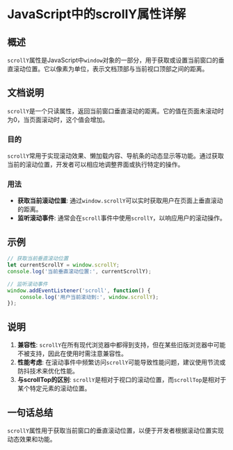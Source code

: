 <!--
Meta Description: # JavaScript中的scrollY属性详解 ## 概述 `scrollY`属性是JavaScript中`window`对象的一部分，用于获取或设置当前窗口的垂直滚动位置。它以像素为单位，表示文档顶部与当前视口顶部之间的距离。 ## 文档说明 `scrollY`是一个只读属性，返回当前窗口垂直...
Meta Keywords: scrolly, window, 监听滚动事件, scroll, currentscrolly
-->

# JavaScript中的scrollY属性详解

## 概述
`scrollY`属性是JavaScript中`window`对象的一部分，用于获取或设置当前窗口的垂直滚动位置。它以像素为单位，表示文档顶部与当前视口顶部之间的距离。

## 文档说明
`scrollY`是一个只读属性，返回当前窗口垂直滚动的距离。它的值在页面未滚动时为0，当页面滚动时，这个值会增加。

### 目的
`scrollY`常用于实现滚动效果、懒加载内容、导航条的动态显示等功能。通过获取当前的滚动位置，开发者可以相应地调整界面或执行特定的操作。

### 用法
- **获取当前滚动位置**: 通过`window.scrollY`可以实时获取用户在页面上垂直滚动的距离。
- **监听滚动事件**: 通常会在`scroll`事件中使用`scrollY`，以响应用户的滚动操作。

## 示例
```javascript
// 获取当前垂直滚动位置
let currentScrollY = window.scrollY;
console.log('当前垂直滚动位置:', currentScrollY);

// 监听滚动事件
window.addEventListener('scroll', function() {
    console.log('用户当前滚动到:', window.scrollY);
});
```

## 说明
1. **兼容性**: `scrollY`在所有现代浏览器中都得到支持，但在某些旧版浏览器中可能不被支持，因此在使用时需注意兼容性。
2. **性能考虑**: 在滚动事件中频繁访问`scrollY`可能导致性能问题，建议使用节流或防抖技术来优化性能。
3. **与scrollTop的区别**: `scrollY`是相对于视口的滚动位置，而`scrollTop`是相对于某个特定元素的滚动位置。

## 一句话总结
`scrollY`属性用于获取当前窗口的垂直滚动位置，以便于开发者根据滚动位置实现动态效果和功能。